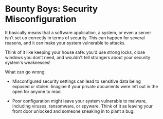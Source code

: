 # Bounty Boys: Security Misconfiguration

It basically means that a software application, a system, or even a server isn't set up correctly in terms of security. This can happen for several reasons, and it can make your system vulnerable to attacks. 

Think of it like keeping your house safe: you'd use strong locks, close windows you don’t need, and wouldn't tell strangers about your security system's weaknesses!

What can go wrong:

  + Misconfigured security settings can lead to sensitive data being exposed or stolen. Imagine if your private documents were left out in the open for anyone to read.

  + Poor configuration might leave your system vulnerable to malware, including viruses, ransomware, or spyware. Think of it as leaving your front door unlocked and someone sneaking in to plant a bug.
